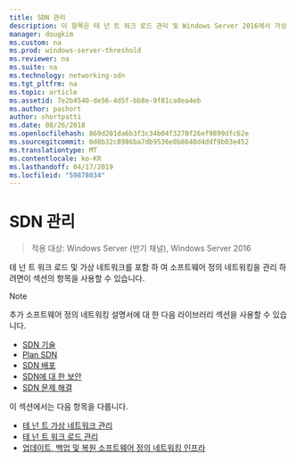 ```yaml
---
title: SDN 관리
description: 이 항목은 테 넌 트 워크 로드 관리 및 Windows Server 2016에서 가상 네트워크에는 방법은 소프트웨어 정의 네트워킹 가이드의 일부입니다.
manager: dougkim
ms.custom: na
ms.prod: windows-server-threshold
ms.reviewer: na
ms.suite: na
ms.technology: networking-sdn
ms.tgt_pltfrm: na
ms.topic: article
ms.assetid: 7e2b4540-de56-4d5f-bb8e-9f81ca0ea4eb
ms.author: pashort
author: shortpatti
ms.date: 08/26/2018
ms.openlocfilehash: 869d201da6b3f3c34b04f3270f26ef9899dfc62e
ms.sourcegitcommit: 0d0b32c8986ba7db9536e0b8648d4ddf9b03e452
ms.translationtype: MT
ms.contentlocale: ko-KR
ms.lasthandoff: 04/17/2019
ms.locfileid: "59878034"
---
```

# <a name="manage-sdn"></a>SDN 관리

>적용 대상: Windows Server (반기 채널), Windows Server 2016

테 넌 트 워크 로드 및 가상 네트워크를 포함 하 여 소프트웨어 정의 네트워킹을 관리 하려면이 섹션의 항목을 사용할 수 있습니다.  
  
>[!NOTE]  
>추가 소프트웨어 정의 네트워킹 설명서에 대 한 다음 라이브러리 섹션을 사용할 수 있습니다.  
>- [SDN 기술](../technologies/Software-Defined-Networking-Technologies.md)  
>- [Plan SDN](../plan/plan-a-software-defined-network-infrastructure.md)  
>- [SDN 배포](../deploy/Deploy-Software-Defined-Networking.md)
>- [SDN에 대 한 보안](../security/sdn-security-top.md)
>- [SDN 문제 해결](../troubleshoot/Troubleshoot-Software-Defined-Networking.md)  

이 섹션에서는 다음 항목을 다룹니다.  
  
- [테 넌 트 가상 네트워크 관리](Manage-Tenant-Virtual-Networks.md)
- [테 넌 트 워크 로드 관리](Manage-Tenant-Workloads.md)
- [업데이트, 백업 및 복원 소프트웨어 정의 네트워킹 인프라](Update-Backup-Restore.md)

